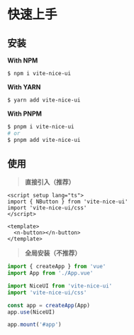 <!--
 * @Descripttion: 
 * @version: 
 * @Author: 陶帅星
 * @Date: 2023-07-10 16:01:58
 * @LastEditors: 陶帅星
 * @LastEditTime: 2023-07-13 12:25:45
-->
# 快速上手

## 安装

**With NPM**

```bash
$ npm i vite-nice-ui
```

**With YARN**

```bash
$ yarn add vite-nice-ui
```

**With PNPM**

```bash
$ pnpm i vite-nice-ui
# or
$ pnpm add vite-nice-ui
```

## 使用

> **直接引入（推荐）**

```vue
<script setup lang="ts">
import { NButton } from 'vite-nice-ui'
import 'vite-nice-ui/css'
</script>

<template>
  <n-button></n-button>
</template>
```

> **全局安装（不推荐）**

```ts
import { createApp } from 'vue'
import App from './App.vue'

import NiceUI from 'vite-nice-ui'
import 'vite-nice-ui/css'

const app = createApp(App)
app.use(NiceUI)

app.mount('#app')
```


